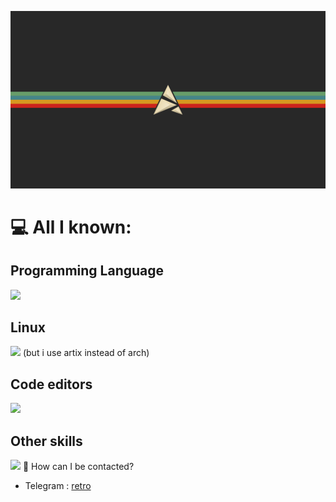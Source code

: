 ![](https://github.com/retrovisionagain/retrovisionagain/blob/main/artix.png)
# 💻 All I known:
## Programming Language
![](https://skillicons.dev/icons?i=html,css,js,dart,c,py)
## Linux
![](https://skillicons.dev/icons?i=arch,linux) (but i use artix instead of arch)
## Code editors
![](https://skillicons.dev/icons?i=neovim,vscodium)
## Other skills
![](https://skillicons.dev/icons?i=github)
💬 How can I be contacted?

* Telegram : <a href="https://t.me/veryretroinfo" target="_blank">retro</a>

